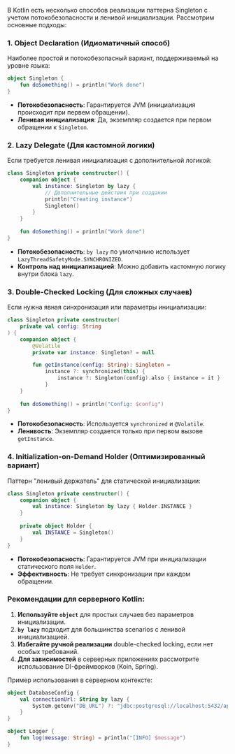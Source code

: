 В Kotlin есть несколько способов реализации паттерна Singleton с учетом потокобезопасности и ленивой инициализации. Рассмотрим основные подходы:

### 1. **Object Declaration (Идиоматичный способ)**
Наиболее простой и потокобезопасный вариант, поддерживаемый на уровне языка:
```kotlin
object Singleton {
    fun doSomething() = println("Work done")
}
```
- **Потокобезопасность**: Гарантируется JVM (инициализация происходит при первем обращении).
- **Ленивая инициализация**: Да, экземпляр создается при первом обращении к `Singleton`.

### 2. **Lazy Delegate (Для кастомной логики)**
Если требуется ленивая инициализация с дополнительной логикой:
```kotlin
class Singleton private constructor() {
    companion object {
        val instance: Singleton by lazy {
            // Дополнительные действия при создании
            println("Creating instance")
            Singleton()
        }
    }
    
    fun doSomething() = println("Work done")
}
```
- **Потокобезопасность**: `by lazy` по умолчанию использует `LazyThreadSafetyMode.SYNCHRONIZED`.
- **Контроль над инициализацией**: Можно добавить кастомную логику внутри блока `lazy`.

### 3. **Double-Checked Locking (Для сложных случаев)**
Если нужна явная синхронизация или параметры инициализации:
```kotlin
class Singleton private constructor(
    private val config: String
) {
    companion object {
        @Volatile
        private var instance: Singleton? = null

        fun getInstance(config: String): Singleton =
            instance ?: synchronized(this) {
                instance ?: Singleton(config).also { instance = it }
            }
    }
    
    fun doSomething() = println("Config: $config")
}
```
- **Потокобезопасность**: Используется `synchronized` и `@Volatile`.
- **Ленивость**: Экземпляр создается только при первом вызове `getInstance`.

### 4. **Initialization-on-Demand Holder (Оптимизированный вариант)**
Паттерн "ленивый держатель" для статической инициализации:
```kotlin
class Singleton private constructor() {
    companion object {
        val instance: Singleton by lazy { Holder.INSTANCE }
    }
    
    private object Holder {
        val INSTANCE = Singleton()
    }
}
```
- **Потокобезопасность**: Гарантируется JVM при инициализации статического поля `Holder`.
- **Эффективность**: Не требует синхронизации при каждом обращении.

### Рекомендации для серверного Kotlin:
1. **Используйте `object`** для простых случаев без параметров инициализации.
2. **`by lazy`** подходит для большинства scenarios с ленивой инициализацией.
3. **Избегайте ручной реализации** double-checked locking, если нет особых требований.
4. **Для зависимостей** в серверных приложениях рассмотрите использование DI-фреймворков (Koin, Spring).

Пример использования в серверном контексте:
```kotlin
object DatabaseConfig {
    val connectionUrl: String by lazy {
        System.getenv("DB_URL") ?: "jdbc:postgresql://localhost:5432/app"
    }
}

object Logger {
    fun log(message: String) = println("[INFO] $message")
}
```